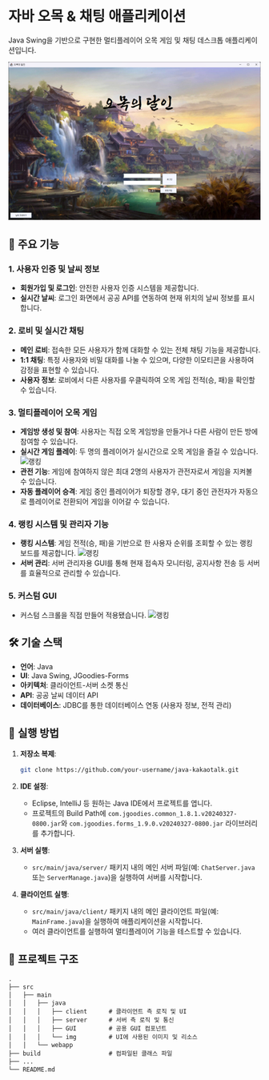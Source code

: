 # 자바 오목 & 채팅 애플리케이션

Java Swing을 기반으로 구현한 멀티플레이어 오목 게임 및 채팅 데스크톱 애플리케이션입니다.

![스크린샷](img/메인.png)

## 🌟 주요 기능

### 1. 사용자 인증 및 날씨 정보
- **회원가입 및 로그인**: 안전한 사용자 인증 시스템을 제공합니다.
- **실시간 날씨**: 로그인 화면에서 공공 API를 연동하여 현재 위치의 날씨 정보를 표시합니다.

### 2. 로비 및 실시간 채팅
- **메인 로비**: 접속한 모든 사용자가 함께 대화할 수 있는 전체 채팅 기능을 제공합니다.
- **1:1 채팅**: 특정 사용자와 비밀 대화를 나눌 수 있으며, 다양한 이모티콘을 사용하여 감정을 표현할 수 있습니다.
- **사용자 정보**: 로비에서 다른 사용자를 우클릭하여 오목 게임 전적(승, 패)을 확인할 수 있습니다.

### 3. 멀티플레이어 오목 게임
- **게임방 생성 및 참여**: 사용자는 직접 오목 게임방을 만들거나 다른 사람이 만든 방에 참여할 수 있습니다.
- **실시간 게임 플레이**: 두 명의 플레이어가 실시간으로 오목 게임을 즐길 수 있습니다.
![랭킹](java_omok/img/게임진행.png)
- **관전 기능**: 게임에 참여하지 않은 최대 2명의 사용자가 관전자로서 게임을 지켜볼 수 있습니다.
- **자동 플레이어 승격**: 게임 중인 플레이어가 퇴장할 경우, 대기 중인 관전자가 자동으로 플레이어로 전환되어 게임을 이어갈 수 있습니다.

### 4. 랭킹 시스템 및 관리자 기능
- **랭킹 시스템**: 게임 전적(승, 패)을 기반으로 한 사용자 순위를 조회할 수 있는 랭킹 보드를 제공합니다.
![랭킹](java_omok/img/랭킹.png)
- **서버 관리**: 서버 관리자용 GUI를 통해 현재 접속자 모니터링, 공지사항 전송 등 서버를 효율적으로 관리할 수 있습니다.

### 5. 커스텀 GUI
- 커스텀 스크롤을 직접 만들어 적용됐습니다.
![랭킹](java_omok/img/스크롤커스텀.png)
## 🛠️ 기술 스택

- **언어**: Java
- **UI**: Java Swing, JGoodies-Forms
- **아키텍처**: 클라이언트-서버 소켓 통신
- **API**: 공공 날씨 데이터 API
- **데이터베이스**: JDBC를 통한 데이터베이스 연동 (사용자 정보, 전적 관리)

## 🚀 실행 방법

1. **저장소 복제**:
   ```bash
   git clone https://github.com/your-username/java-kakaotalk.git
   ```

2. **IDE 설정**:
   - Eclipse, IntelliJ 등 원하는 Java IDE에서 프로젝트를 엽니다.
   - 프로젝트의 Build Path에 `com.jgoodies.common_1.8.1.v20240327-0800.jar`와 `com.jgoodies.forms_1.9.0.v20240327-0800.jar` 라이브러리를 추가합니다.

3. **서버 실행**:
   - `src/main/java/server/` 패키지 내의 메인 서버 파일(예: `ChatServer.java` 또는 `ServerManage.java`)을 실행하여 서버를 시작합니다.

4. **클라이언트 실행**:
   - `src/main/java/client/` 패키지 내의 메인 클라이언트 파일(예: `MainFrame.java`)을 실행하여 애플리케이션을 시작합니다.
   - 여러 클라이언트를 실행하여 멀티플레이어 기능을 테스트할 수 있습니다.

## 📂 프로젝트 구조

```
.
├── src
│   ├── main
│   │   ├── java
│   │   │   ├── client      # 클라이언트 측 로직 및 UI
│   │   │   ├── server      # 서버 측 로직 및 통신
│   │   │   ├── GUI         # 공용 GUI 컴포넌트
│   │   │   └── img         # UI에 사용된 이미지 및 리소스
│   │   └── webapp
├── build                   # 컴파일된 클래스 파일
├── ...
└── README.md
```
